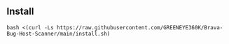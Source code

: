 ## Install
`bash <(curl -Ls https://raw.githubusercontent.com/GREENEYE360K/Brava-Bug-Host-Scanner/main/install.sh)`
